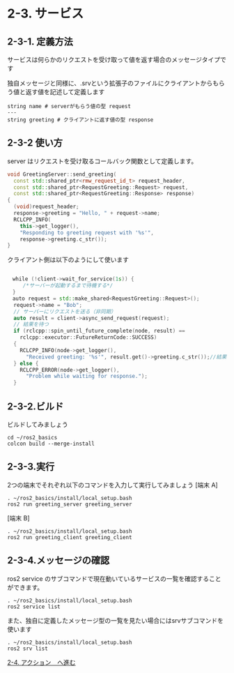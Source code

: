 # 2-3. サービス

## 2-3-1. 定義方法

サービスは何らかのリクエストを受け取って値を返す場合のメッセージタイプです

独自メッセージと同様に、.srvという拡張子のファイルにクライアントからもらう値と返す値を記述して定義します

```srv RequestGreeting.srv
string name # serverがもらう値の型 request
---
string greeting # クライアントに返す値の型 response
```

## 2-3-2 使い方

server はリクエストを受け取るコールバック関数として定義します。

```c++ greeting_server_component.cpp
void GreetingServer::send_greeting(
  const std::shared_ptr<rmw_request_id_t> request_header,
  const std::shared_ptr<RequestGreeting::Request> request,
  const std::shared_ptr<RequestGreeting::Response> response)
{
  (void)request_header;
  response->greeting = "Hello, " + request->name;
  RCLCPP_INFO(
    this->get_logger(),
    "Responding to greeting request with '%s'",
    response->greeting.c_str());
}
```

クライアント側は以下のようにして使います

```c++ greeting_client.cpp

　while (!client->wait_for_service(1s)) {
     /*サーバーが起動するまで待機する*/
　}
　auto request = std::make_shared<RequestGreeting::Request>();
  request->name = "Bob";
  // サーバーにリクエストを送る（非同期）
  auto result = client->async_send_request(request);
  // 結果を待つ
  if (rclcpp::spin_until_future_complete(node, result) ==
    rclcpp::executor::FutureReturnCode::SUCCESS)
  {
    RCLCPP_INFO(node->get_logger(), 
      "Received greeting: '%s'", result.get()->greeting.c_str());//結果の表示
  } else {
    RCLCPP_ERROR(node->get_logger(),
      "Problem while waiting for response.");
  }


```

## 2-3-2.ビルド

ビルドしてみましょう

``` shell
cd ~/ros2_basics
colcon build --merge-install
```

## 2-3-3.実行

2つの端末でそれぞれ以下のコマンドを入力して実行してみましょう
[端末 A]

```shell
. ~/ros2_basics/install/local_setup.bash
ros2 run greeting_server greeting_server
```

[端末 B]

```shell
. ~/ros2_basics/install/local_setup.bash
ros2 run greeting_client greeting_client
```

## 2-3-4.メッセージの確認

ros2 service のサブコマンドで現在動いているサービスの一覧を確認することができます。

```shell
. ~/ros2_basics/install/local_setup.bash
ros2 service list
```

また、独自に定義したメッセージ型の一覧を見たい場合にはsrvサブコマンドを使います

```shell
. ~/ros2_basics/install/local_setup.bash
ros2 srv list
```

[2-4. アクション　へ進む](2_4_ROS2_action.md)
